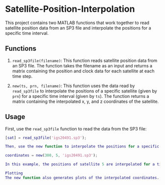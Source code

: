 # Satellite-Position-Interpolation

This project contains two MATLAB functions that work together to read satellite position data from an SP3 file and interpolate the positions for a specific time interval.

## Functions

1. `read_sp3file(filename)`: This function reads satellite position data from an SP3 file. The function takes the filename as an input and returns a matrix containing the position and clock data for each satellite at each time step.

2. `new(ts, prn, filename)`: This function uses the data read by `read_sp3file` to interpolate the positions of a specific satellite (given by `prn`) for a specific time interval (given by `ts`). The function returns a matrix containing the interpolated x, y, and z coordinates of the satellite.

## Usage

First, use the `read_sp3file` function to read the data from the SP3 file:

```matlab
[sat] = read_sp3file('igs20491.sp3');

Then, use the new function to interpolate the positions for a specific satellite and time interval:

coordinates = new(300, 5, 'igs20491.sp3');

In this example, the positions of satellite 5 are interpolated for a time interval of 300 seconds.

Plotting
The new function also generates plots of the interpolated coordinates. These plots can be used to visualize the movement of the satellite over time.

